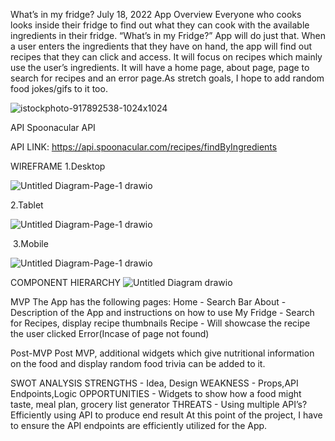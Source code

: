 What’s in my fridge?
July 18, 2022
App Overview
		Everyone who cooks looks inside their fridge to find out what they can cook with the available ingredients in their fridge. “What’s in my Fridge?”  App will do just that. When a user enters the ingredients that they have on hand, the app will find out recipes that they can click and access. It will focus on recipes which  mainly use the user’s ingredients. It will have a home page, about page, page to search for recipes and an error page.As stretch goals, I hope to add random food jokes/gifs to it too. 

![istockphoto-917892538-1024x1024](https://user-images.githubusercontent.com/105741410/180666731-e3f5b065-f971-406b-808b-d4ef1903d608.jpeg)

API
Spoonacular API 

API LINK:
https://api.spoonacular.com/recipes/findByIngredients 

WIREFRAME
1.Desktop


![Untitled Diagram-Page-1 drawio](https://user-images.githubusercontent.com/105741410/180666738-b0e83a3a-f663-4d4f-b3d8-afa697582ad6.png)





2.Tablet




![Untitled Diagram-Page-1 drawio](https://user-images.githubusercontent.com/105741410/180666745-bc83ce46-0aa0-46a1-8684-51408840c86c.png)



​​
3.Mobile




![Untitled Diagram-Page-1 drawio](https://user-images.githubusercontent.com/105741410/180666750-126a66c4-5ad1-41ce-8bc8-0ff68cb7a044.png)




COMPONENT HIERARCHY
![Untitled Diagram drawio](https://user-images.githubusercontent.com/105741410/180666753-bfc624af-2a41-4533-a8b4-ffefb8de2150.png)




MVP
		The App has the following pages:
Home - Search Bar
About - Description of the App and instructions on how to use
My Fridge - Search for Recipes, display recipe thumbnails
Recipe - Will showcase the recipe the user clicked
Error(Incase of page not found)

Post-MVP
	Post MVP, additional widgets which give nutritional information on the food and display random food trivia can be added to it.

SWOT ANALYSIS
STRENGTHS - Idea, Design
WEAKNESS - Props,API Endpoints,Logic
OPPORTUNITIES - Widgets to show how a food might taste, meal plan, grocery list generator
THREATS - Using multiple API’s? Efficiently using API to produce end result
	At this point of the project, I have to ensure the API endpoints are efficiently utilized for the App. 
